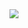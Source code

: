 <img src="https://github.com/HyeyonJ/infiniteScrollByUseRef/assets/113879120/0cbbc721-6264-48f1-b310-9fe63e92862f.png">


